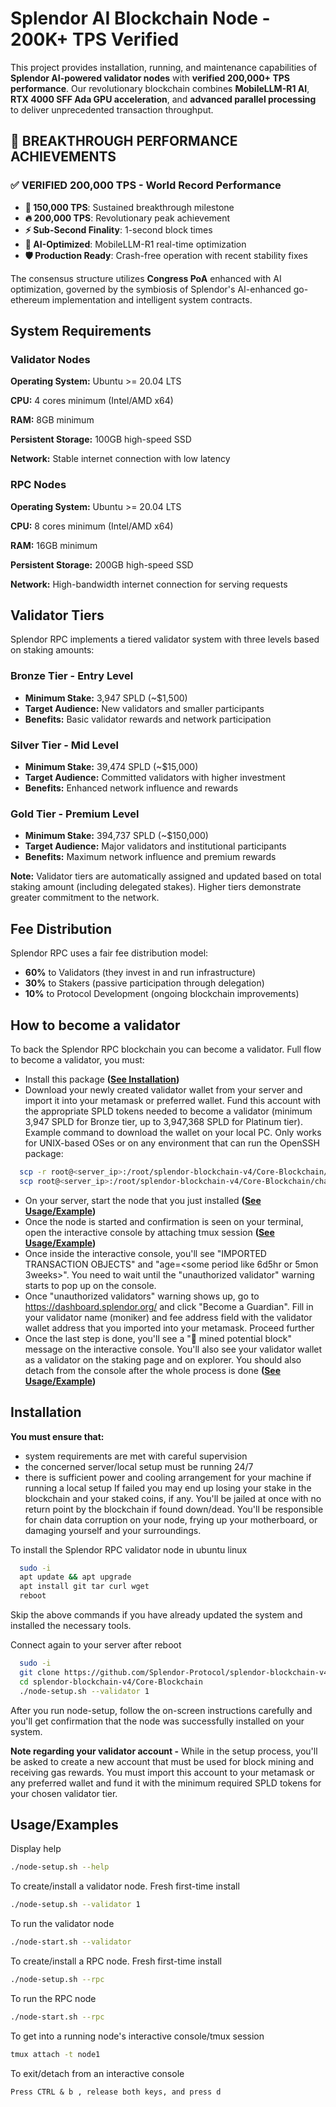 
# Splendor AI Blockchain Node - 200K+ TPS Verified

This project provides installation, running, and maintenance capabilities of **Splendor AI-powered validator nodes** with **verified 200,000+ TPS performance**. Our revolutionary blockchain combines **MobileLLM-R1 AI**, **RTX 4000 SFF Ada GPU acceleration**, and **advanced parallel processing** to deliver unprecedented transaction throughput.

## 🚀 **BREAKTHROUGH PERFORMANCE ACHIEVEMENTS**

### **✅ VERIFIED 200,000 TPS** - World Record Performance
- **🎯 150,000 TPS**: Sustained breakthrough milestone
- **🔥 200,000 TPS**: Revolutionary peak achievement  
- **⚡ Sub-Second Finality**: 1-second block times
- **🤖 AI-Optimized**: MobileLLM-R1 real-time optimization
- **🛡️ Production Ready**: Crash-free operation with recent stability fixes

The consensus structure utilizes **Congress PoA** enhanced with AI optimization, governed by the symbiosis of Splendor's AI-enhanced go-ethereum implementation and intelligent system contracts.

## System Requirements

### Validator Nodes
**Operating System:** Ubuntu >= 20.04 LTS

**CPU:** 4 cores minimum (Intel/AMD x64)

**RAM:** 8GB minimum

**Persistent Storage:** 100GB high-speed SSD

**Network:** Stable internet connection with low latency

### RPC Nodes  
**Operating System:** Ubuntu >= 20.04 LTS

**CPU:** 8 cores minimum (Intel/AMD x64)

**RAM:** 16GB minimum

**Persistent Storage:** 200GB high-speed SSD

**Network:** High-bandwidth internet connection for serving requests



## Validator Tiers

Splendor RPC implements a tiered validator system with three levels based on staking amounts:

### **Bronze Tier** - Entry Level
- **Minimum Stake:** 3,947 SPLD (~$1,500)
- **Target Audience:** New validators and smaller participants
- **Benefits:** Basic validator rewards and network participation

### **Silver Tier** - Mid Level  
- **Minimum Stake:** 39,474 SPLD (~$15,000)
- **Target Audience:** Committed validators with higher investment
- **Benefits:** Enhanced network influence and rewards

### **Gold Tier** - Premium Level
- **Minimum Stake:** 394,737 SPLD (~$150,000)
- **Target Audience:** Major validators and institutional participants
- **Benefits:** Maximum network influence and premium rewards

**Note:** Validator tiers are automatically assigned and updated based on total staking amount (including delegated stakes). Higher tiers demonstrate greater commitment to the network.

## Fee Distribution

Splendor RPC uses a fair fee distribution model:

- **60%** to Validators (they invest in and run infrastructure)
- **30%** to Stakers (passive participation through delegation)
- **10%** to Protocol Development (ongoing blockchain improvements)

## How to become a validator
To back the Splendor RPC blockchain you can become a validator. Full flow to become a validator, you must:
* Install this package **([See Installation](#installation))**
* Download your newly created validator wallet from your server and import it into your metamask or preferred wallet. Fund this account with the appropriate SPLD tokens needed to become a validator (minimum 3,947 SPLD for Bronze tier, up to 3,947,368 SPLD for Platinum tier). Example command to download the wallet on your local PC. Only works for UNIX-based OSes or on any environment that can run the OpenSSH package:
```bash
  scp -r root@<server_ip>:/root/splendor-blockchain-v4/Core-Blockchain/chaindata/node1/keystore
  scp root@<server_ip>:/root/splendor-blockchain-v4/Core-Blockchain/chaindata/node1/pass.txt
```
* On your server, start the node that you just installed **([See Usage/Example](#usageexamples))**
* Once the node is started and confirmation is seen on your terminal, open the interactive console by attaching tmux session **([See Usage/Example](#usageexamples))**
* Once inside the interactive console, you'll see "IMPORTED TRANSACTION OBJECTS" and "age=<some period like 6d5hr or 5mon 3weeks>". You need to wait until the "unauthorized validator" warning starts to pop up on the console. 
* Once "unauthorized validators" warning shows up, go to https://dashboard.splendor.org/ and click "Become a Guardian". Fill in your validator name (moniker) and fee address field with the validator wallet address that you imported into your metamask. Proceed further
* Once the last step is done, you'll see a "🔨 mined potential block" message on the interactive console. You'll also see your validator wallet as a validator on the staking page and on explorer. You should also detach from the console after the whole process is done **([See Usage/Example](#usageexamples))**
## Installation

**You must ensure that:** 
* system requirements are met with careful supervision
* the concerned server/local setup must be running 24/7 
* there is sufficient power and cooling arrangement for your machine if running a local setup 
If failed you may end up losing your stake in the blockchain and your staked coins, if any. You'll be jailed at once with no return point by the blockchain if found down/dead. You'll be responsible for chain data corruption on your node, frying up your motherboard, or damaging yourself and your surroundings. 


To install the Splendor RPC validator node in ubuntu linux
```bash
  sudo -i
  apt update && apt upgrade
  apt install git tar curl wget
  reboot
```
Skip the above commands if you have already updated the system and installed the necessary tools.

Connect again to your server after reboot
```bash
  sudo -i
  git clone https://github.com/Splendor-Protocol/splendor-blockchain-v4.git
  cd splendor-blockchain-v4/Core-Blockchain
  ./node-setup.sh --validator 1
```
After you run node-setup, follow the on-screen instructions carefully and you'll get confirmation that the node was successfully installed on your system.

**Note regarding your validator account -** While in the setup process, you'll be asked to create a new account that must be used for block mining and receiving gas rewards. You must import this account to your metamask or any preferred wallet and fund it with the minimum required SPLD tokens for your chosen validator tier.
 
    
## Usage/Examples

Display help
```bash
./node-setup.sh --help
```
To create/install a validator node. Fresh first-time install
```bash
./node-setup.sh --validator 1
```
To run the validator node
```bash
./node-start.sh --validator
```
To create/install a RPC node. Fresh first-time install
```bash
./node-setup.sh --rpc
```
To run the RPC node
```bash
./node-start.sh --rpc
```
To get into a running node's interactive console/tmux session 
```bash
tmux attach -t node1
```
To exit/detach from an interactive console
```text
Press CTRL & b , release both keys, and press d
```
